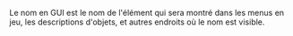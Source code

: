 Le nom en GUI est le nom de l'élément qui sera montré dans les menus en jeu, les descriptions d'objets, et autres endroits où le nom est visible.
